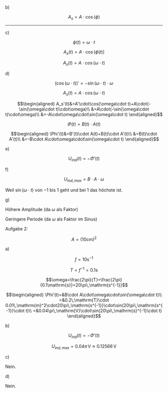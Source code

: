 b)

$$A_s=A\cdot\cos(\phi)$$

---

c)

$$\phi(t)=\omega\cdot t$$

$$A_s(t)=A\cdot\cos(\phi(t))$$

$$A_s(t)=A\cdot\cos(\omega\cdot t)$$

d)

$$(\cos(\omega\cdot t))'=-\sin(\omega\cdot t)\cdot \omega$$

$$A_s(t)=A\cdot\cos(\omega\cdot t)$$

$$\begin{aligned}
A_s'(t)&=A'\cdot\cos(\omega\cdot t)+A\cdot(-\sin(\omega\cdot t)\cdot\omega)\\
&=A\cdot(-\sin(\omega\cdot t)\cdot\omega)\\
&=-A\cdot\omega\cdot\sin(\omega\cdot t)
\end{aligned}$$

$$\Phi(t)=B(t)\cdot A(t)$$

$$\begin{aligned}
\Phi'(t)&=B'(t)\cdot A(t)+B(t)\cdot A'(t)\\
&=B(t)\cdot A'(t)\\
&=-B\cdot A\cdot\omega\cdot\sin(\omega\cdot t)
\end{aligned}$$

e)

$$U_{ind}(t)=-\Phi'(t)$$

f)

$$U_{ind,max}=B\cdot A\cdot\omega$$

Weil $\sin(\omega\cdot t)$ von $-1$ bis $1$ geht und bei 1 das höchste ist.

g)

Höhere Amplitude (da $\omega$ als Faktor)

Geringere Periode (da $\omega$ als Faktor im Sinus)

Aufgabe 2:

$$A=(10\mathrm{cm})^2$$

a)

$$f=10\mathrm{s}^{-1}$$

$$T=f^{-1}=0.1\mathrm{s}$$

$$\omega=\frac{2\pi}{T}=\frac{2\pi}{0.1\mathrm{s}}=20\pi\,\mathrm{s^{-1}}$$

$$\begin{aligned}
\Phi'(t)=&B\cdot A\cdot\omega\cdot\sin(\omega\cdot t)\\
=&0.2\,\mathrm{T}\cdot 0.01\,\mathrm{m}^2\cdot20\pi\,\mathrm{s^{-1}}\cdot\sin(20\pi\,\mathrm{s^{-1}}\cdot t)\\
=&0.04\pi\,\mathrm{V}\cdot\sin(20\pi\,\mathrm{s}^{-1}\cdot t)
\end{aligned}$$

b)

$$U_{ind}(t)=-\Phi'(t)$$

$$U_{ind,max}=0.04\pi\,\mathrm{V}\approx 0.12566\,\mathrm{V}$$

c)

Nein.

d)

Nein.